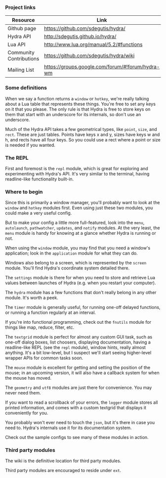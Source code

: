 ### Project links

Resource                 | Link
-------------------------|------------------------------------------
Github page              | https://github.com/sdegutis/hydra/
Hydra API                | http://sdegutis.github.io/hydra/
Lua API                  | http://www.lua.org/manual/5.2/#functions
Community Contributions  | https://github.com/sdegutis/hydra/wiki
Mailing List             | https://groups.google.com/forum/#!forum/hydra-wm


### Some definitions

When we say a function returns a `window` or `hotkey`, we're really
talking about a Lua table that represents these things. You're free to
set any keys on it that you please. The only rule is that Hydra is
free to store keys on them that start with an underscore for its
internals, so don't use an underscore.

Much of the Hydra API takes a few geometrical types, like `point`,
`size`, and `rect`. These are just tables. Points have keys x and y,
sizes have keys w and h, and rects have all four keys. So you could
use a rect where a point or size is needed if you wanted.


### The REPL

First and foremost is the `repl` module, which is great for exploring
and experimenting with Hydra's API. It's very similar to the terminal,
having readline-like functionality built-in.


### Where to begin

Since this is primarily a window manager, you'll probably want to look
at the `window` and `hotkey` modules first. Even using just these two
modules, you could make a very useful config.

But to make your config a little more full-featured, look into the
`menu`, `autolaunch`, `pathwatcher`, `updates`, and `notify`
modules. At the very least, the `menu` module is handy for knowing at
a glance whether Hydra is running or not.

When using the `window` module, you may find that you need a window's
application; look in the `application` module for what they can do.

Windows also belong to a screen, which is represented by the `screen`
module. You'll find Hydra's coordinate system detailed there.

The `settings` module is there for when you need to store and retrieve
Lua values between launches of Hydra (e.g. when you restart your
computer).

The `hydra` module has a few functions that don't really belong in any
other module. It's worth a peek.

The `timer` module is generally useful, for running one-off delayed
functions, or running a function regularly at an interval.

If you're into functional programming, check out the `fnutils` module
for things like map, reduce, filter, etc.

The `textgrid` module is perfect for almost any custom GUI task, such
as one-off dialog boxes, list choosers, displaying documentation,
having a readline-like REPL (see the `repl` module), window hints,
really almost anything. It's a bit low-level, but I suspect we'll
start seeing higher-level wrapper APIs for common tasks soon.

The `mouse` module is excellent for getting and setting the position
of the mouse; in an upcoming version, it will also have a callback
system for when the mouse has moved.

The `geometry` and `utf8` modules are just there for convenience. You
may never need them.

If you want to read a scrollback of your errors, the `logger` module
stores all printed information, and comes with a custom textgrid that
displays it conveniently for you.

You probably won't ever need to touch the `json`, but it's there in
case you need to. Hydra's internals use it for its documentation
system.

Check out the sample configs to see many of these modules in action.


### Third party modules

The wiki is the definitive location for third party modules.

Third party modules are encouraged to reside under `ext`.
